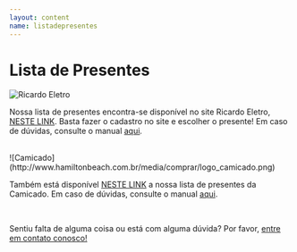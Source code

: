 ```yaml
---
layout: content
name: listadepresentes
---
```


# Lista de Presentes

![Ricardo Eletro](http://images.maquinadevendas.com.br/site/re/layout/logo_ricardo.png)

<p class="text-justify">Nossa lista de presentes encontra-se disponível no site Ricardo Eletro, <a href="http://www.ricardoeletro.com.br/ListaCasamento/ListaPresentes/83125/Bruno-e-Maryana/">NESTE LINK</a>. Basta fazer o cadastro no site e escolher o presente! Em caso de dúvidas, consulte o manual <a href="http://www.ricardoeletro.com.br/Atendimento/ListaCasamento/Convidados">aqui</a>.</p>
<br>
![Camicado](http://www.hamiltonbeach.com.br/media/comprar/logo_camicado.png)
<p class="text-justify">Também está disponível <a href="http://www.camicado.com.br/weddinglist/products/60308858">NESTE LINK</a> a nossa lista de presentes da Camicado. Em caso de dúvidas, consulte o manual <a href="http://www.camicado.com.br/weddinglist/faq">aqui</a>.</p>
<br>

<p class="text-center">Sentiu falta de alguma coisa ou está com alguma dúvida? Por favor, <a href="mailto:contato@brunoemary.com.br">entre em contato conosco!</a></p>
